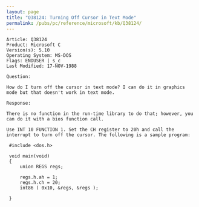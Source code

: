 ```yaml
---
layout: page
title: "Q38124: Turning Off Cursor in Text Mode"
permalink: /pubs/pc/reference/microsoft/kb/Q38124/
---
```


	Article: Q38124
	Product: Microsoft C
	Version(s): 5.10
	Operating System: MS-DOS
	Flags: ENDUSER | s_c
	Last Modified: 17-NOV-1988
	
	Question:
	
	How do I turn off the cursor in text mode? I can do it in graphics
	mode but that doesn't work in text mode.
	
	Response:
	
	There is no function in the run-time library to do that; however, you
	can do it with a bios function call.
	
	Use INT 10 FUNCTION 1. Set the CH register to 20h and call the
	interrupt to turn off the cursor. The following is a sample program:
	
	 #include <dos.h>
	
	 void main(void)
	 {
	     union REGS regs;
	
	     regs.h.ah = 1;
	     regs.h.ch = 20;
	     int86 ( 0x10, &regs, &regs );
	
	 }
